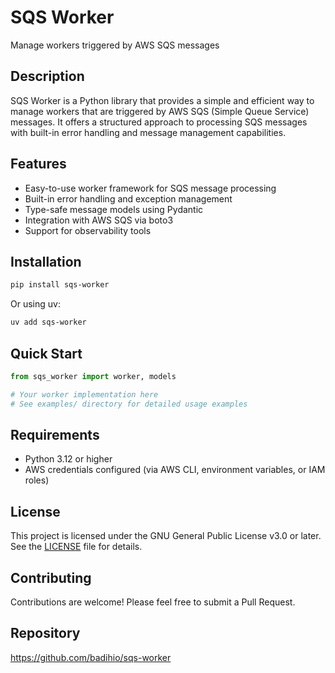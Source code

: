 # SQS Worker

Manage workers triggered by AWS SQS messages

## Description

SQS Worker is a Python library that provides a simple and efficient way to manage workers that are triggered by AWS SQS (Simple Queue Service) messages. It offers a structured approach to processing SQS messages with built-in error handling and message management capabilities.

## Features

- Easy-to-use worker framework for SQS message processing
- Built-in error handling and exception management  
- Type-safe message models using Pydantic
- Integration with AWS SQS via boto3
- Support for observability tools

## Installation

```bash
pip install sqs-worker
```

Or using uv:

```bash
uv add sqs-worker
```

## Quick Start

```python
from sqs_worker import worker, models

# Your worker implementation here
# See examples/ directory for detailed usage examples
```

## Requirements

- Python 3.12 or higher
- AWS credentials configured (via AWS CLI, environment variables, or IAM roles)

## License

This project is licensed under the GNU General Public License v3.0 or later. See the [LICENSE](LICENSE) file for details.

## Contributing

Contributions are welcome! Please feel free to submit a Pull Request.

## Repository

https://github.com/badihio/sqs-worker
